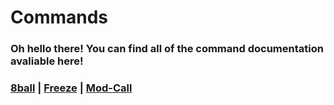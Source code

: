 # Commands
### Oh hello there! You can find all of the command documentation avaliable here!

### <a href="https://renderedpix.github.io/dynocc-docs/commands/8ball">8ball</a> | <a href="https://renderedpix.github.io/dynocc-docs/commands/freeze">Freeze</a> | <a href="https://renderedpix.github.io/dynocc-docs/commands/modcall">Mod-Call</a>
